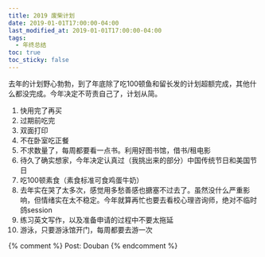 ```yaml
---
title: 2019 废柴计划
date: 2019-01-01T17:00:00-04:00
last_modified_at: 2019-01-01T17:00:00-04:00
tags:
  - 年终总结
toc: true
toc_sticky: false
---
```


去年的计划野心勃勃，到了年底除了吃100顿鱼和留长发的计划超额完成，其他什么都没完成。今年决定不苛责自己了，计划从简。

<!--more-->

1.  快用完了再买
2.  过期前吃完
3.  双面打印
4.  不在卧室吃正餐
5.  不求数量了，每周都要看一点书。利用好图书馆，借书/租电影
6.  待久了确实想家，今年决定认真过（我挑出来的部分）中国传统节日和美国节日
7.  吃100顿素食（素食标准可食鸡蛋牛奶）
8.  去年实在哭了太多次，感觉用多愁善感也搪塞不过去了。虽然没什么严重影响，但情绪实在太不稳定。今年就算再忙也要去看校心理咨询师，绝对不临时鸽session
9.  练习英文写作，以及准备申请的过程中不要太拖延
10.  游泳，只要游泳馆开门，每周都要去游一次

{% comment %}
Post: Douban
{% endcomment %}
